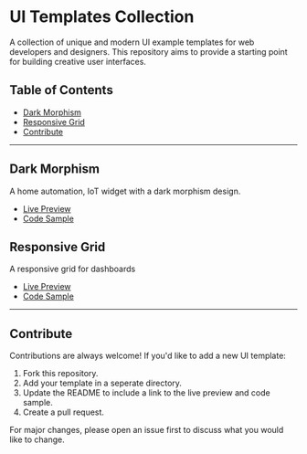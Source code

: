 # UI Templates Collection

A collection of unique and modern UI example templates for web developers and designers. This repository aims to provide a starting point for building creative user interfaces.

## Table of Contents

- [Dark Morphism](#dark-morphism)
- [Responsive Grid](#responsive-grid)
- [Contribute](#contribute)

---

## Dark Morphism

A home automation, IoT widget with a dark morphism design.

- [Live Preview](https://tpasson.github.io/sw-ui-templates/ui_dark_morphism/)
- [Code Sample](./ui_dark_morphism/index.html)


## Responsive Grid

A responsive grid for dashboards

- [Live Preview](https://tpasson.github.io/sw-ui-templates/ui_responsive_grid/)
- [Code Sample](./ui_responsive_grid/index.html)

---

## Contribute

Contributions are always welcome! If you'd like to add a new UI template:

1. Fork this repository.
2. Add your template in a seperate directory.
3. Update the README to include a link to the live preview and code sample.
4. Create a pull request.

For major changes, please open an issue first to discuss what you would like to change.